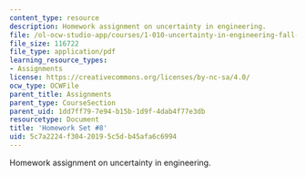 ```yaml
---
content_type: resource
description: Homework assignment on uncertainty in engineering.
file: /ol-ocw-studio-app/courses/1-010-uncertainty-in-engineering-fall-2008/5c7a2224f30420195c5db45afa6c6994_homework_08.pdf
file_size: 116722
file_type: application/pdf
learning_resource_types:
- Assignments
license: https://creativecommons.org/licenses/by-nc-sa/4.0/
ocw_type: OCWFile
parent_title: Assignments
parent_type: CourseSection
parent_uid: 1dd7ff79-7e94-b15b-1d9f-4dab4f77e3db
resourcetype: Document
title: 'Homework Set #8'
uid: 5c7a2224-f304-2019-5c5d-b45afa6c6994
---
```

Homework assignment on uncertainty in engineering.